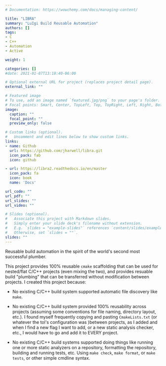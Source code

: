 ```yaml
---
# Documentation: https://wowchemy.com/docs/managing-content/

title: "LIBRA"
summary: "LuIgi Build Reusable Automation"
authors: []
tags:
- C
- C++
- Automation
- Active

weight: 1

categories: []
#date: 2021-01-07T13:18:40-06:00

# Optional external URL for project (replaces project detail page).
external_link: ""

# Featured image
# To use, add an image named `featured.jpg/png` to your page's folder.
# Focal points: Smart, Center, TopLeft, Top, TopRight, Left, Right, BottomLeft, Bottom, BottomRight.
image:
  caption: ""
  focal_point: ""
  preview_only: false

# Custom links (optional).
#   Uncomment and edit lines below to show custom links.
links:
- name: Github
  url: https://github.com/jharwell/libra.git
  icon_pack: fab
  icon: github

- url: https://libra2.readthedocs.io/en/master
  icon_pack: fa
  icon: book
  name: 'Docs'

url_code: ""
url_pdf: ""
url_slides: ""
url_video: ""

# Slides (optional).
#   Associate this project with Markdown slides.
#   Simply enter your slide deck's filename without extension.
#   E.g. `slides = "example-slides"` references `content/slides/example-slides.md`.
#   Otherwise, set `slides = ""`.
slides: ""
---
```


Reusable build automation in the spirit of the world's second most successful
plumber.

This project provides 100% reusable `cmake` scaffolding that can be used for
nested/flat C/C++ projects (even mixing the two), and provides resuable build
"plumbing" that can be transferred without modification between projects. I
created this project because:

- No existing C/C++ build system supported automatic file discovery like
  `make`.

- No existing C/C++ build system provided 100% reusability across projects
  (assuming some conventions for file naming, directory layout, etc.). I found
  myself frequently copying and pasting `CmakeLists.txt` (or whatever the tol's
  configuration was )between projects, as I added and when I find a new flag I
  want to add, or a new static analysis checker, etc., I would have to go and
  add it to EVERY project.

- No existing C/C++ build systems supported doing things like running one or
  more static analyzers on a repository, formatting the repository, building and
  running tests, etc. Using `make check`, `make format`, or `make tests`, or
  other simple cmdline syntax.
